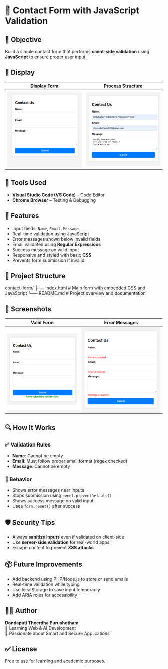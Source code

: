 # 📝 Contact Form with JavaScript Validation

## 🚀 Objective
Build a simple contact form that performs **client-side validation** using **JavaScript** to ensure proper user input.

## 📸 Display

| Display Form | Process Structure |
|------------|----------------|
| ![success](display.png) | ![error](process.png) |

## 🔧 Tools Used
- **Visual Studio Code (VS Code)** – Code Editor  
- **Chrome Browser** – Testing & Debugging

## 🧱 Features
- Input fields: `Name`, `Email`, `Message`
- Real-time validation using JavaScript
- Error messages shown below invalid fields
- Email validated using **Regular Expressions**
- Success message on valid input
- Responsive and styled with basic **CSS**
- Prevents form submission if invalid

## 📂 Project Structure

contact-form/
├── index.html # Main form with embedded CSS and JavaScript
└── README.md # Project overview and documentation

## 📸 Screenshots

| Valid Form | Error Messages |
|------------|----------------|
| ![success](sucess.png) | ![error](invaild.png) |

## 🔍 How It Works

### ✅ Validation Rules
- **Name**: Cannot be empty
- **Email**: Must follow proper email format (regex checked)
- **Message**: Cannot be empty

### 🔁 Behavior
- Shows error messages near inputs
- Stops submission using `event.preventDefault()`
- Shows success message on valid input
- Uses `form.reset()` after success

## 🛡️ Security Tips
- Always **sanitize inputs** even if validated on client-side
- Use **server-side validation** for real-world apps
- Escape content to prevent **XSS attacks**

## 📦 Future Improvements
- Add backend using PHP/Node.js to store or send emails
- Real-time validation while typing
- Use localStorage to save input temporarily
- Add ARIA roles for accessibility

## 👨‍💻 Author
**Dondapati Theerdha Purushotham**  
🧠 Learning Web & AI Development  
🎯 Passionate about Smart and Secure Applications

## ✅ License
Free to use for learning and academic purposes.